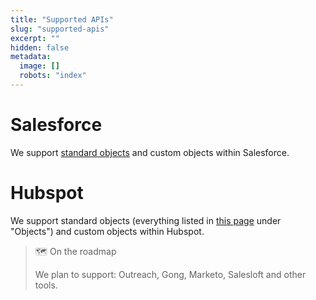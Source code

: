 ```yaml
---
title: "Supported APIs"
slug: "supported-apis"
excerpt: ""
hidden: false
metadata: 
  image: []
  robots: "index"
---
```

# Salesforce

We support [standard objects](https://developer.salesforce.com/docs/atlas.en-us.object_reference.meta/object_reference/sforce_api_objects_list.htm) and custom objects within Salesforce.

# Hubspot

We support standard objects (everything listed in [this page](https://developers.hubspot.com/docs/api/crm/understanding-the-crm) under "Objects") and custom objects within Hubspot.

> 🗺️ On the roadmap
> 
> We plan to support: Outreach, Gong, Marketo, Salesloft and other tools.
